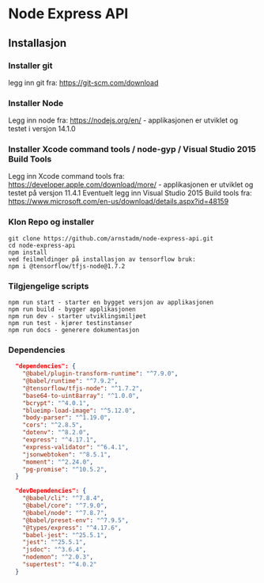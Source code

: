 # Node Express API

## Installasjon

### Installer git

legg inn git fra: https://git-scm.com/download

### Installer Node

Legg inn node fra: https://nodejs.org/en/ - applikasjonen er utviklet og testet i versjon 14.1.0

### Installer Xcode command tools / node-gyp / Visual Studio 2015 Build Tools

Legg inn Xcode command tools fra: https://developer.apple.com/download/more/ - applikasjonen er utviklet og testet på versjon 11.4.1
Eventuelt legg inn Visual Studio 2015 Build tools fra: https://www.microsoft.com/en-us/download/details.aspx?id=48159

### Klon Repo og installer

```
git clone https://github.com/arnstadm/node-express-api.git
cd node-express-api
npm install
ved feilmeldinger på installasjon av tensorflow bruk:
npm i @tensorflow/tfjs-node@1.7.2
```

### Tilgjengelige scripts

```
npm run start - starter en bygget versjon av applikasjonen
npm run build - bygger applikasjonen
npm run dev - starter utviklingsmiljøet
npm run test - kjører testinstanser
npm run docs - generere dokumentasjon
```

### Dependencies

```json
  "dependencies": {
    "@babel/plugin-transform-runtime": "^7.9.0",
    "@babel/runtime": "^7.9.2",
    "@tensorflow/tfjs-node": "^1.7.2",
    "base64-to-uint8array": "^1.0.0",
    "bcrypt": "^4.0.1",
    "blueimp-load-image": "^5.12.0",
    "body-parser": "^1.19.0",
    "cors": "^2.8.5",
    "dotenv": "^8.2.0",
    "express": "^4.17.1",
    "express-validator": "^6.4.1",
    "jsonwebtoken": "^8.5.1",
    "moment": "^2.24.0",
    "pg-promise": "^10.5.2",
  }
```

```json
  "devDependencies": {
    "@babel/cli": "^7.8.4",
    "@babel/core": "^7.9.0",
    "@babel/node": "^7.8.7",
    "@babel/preset-env": "^7.9.5",
    "@types/express": "^4.17.6",
    "babel-jest": "^25.5.1",
    "jest": "^25.5.1",
    "jsdoc": "^3.6.4",
    "nodemon": "^2.0.3",
    "supertest": "^4.0.2"
  }
```
